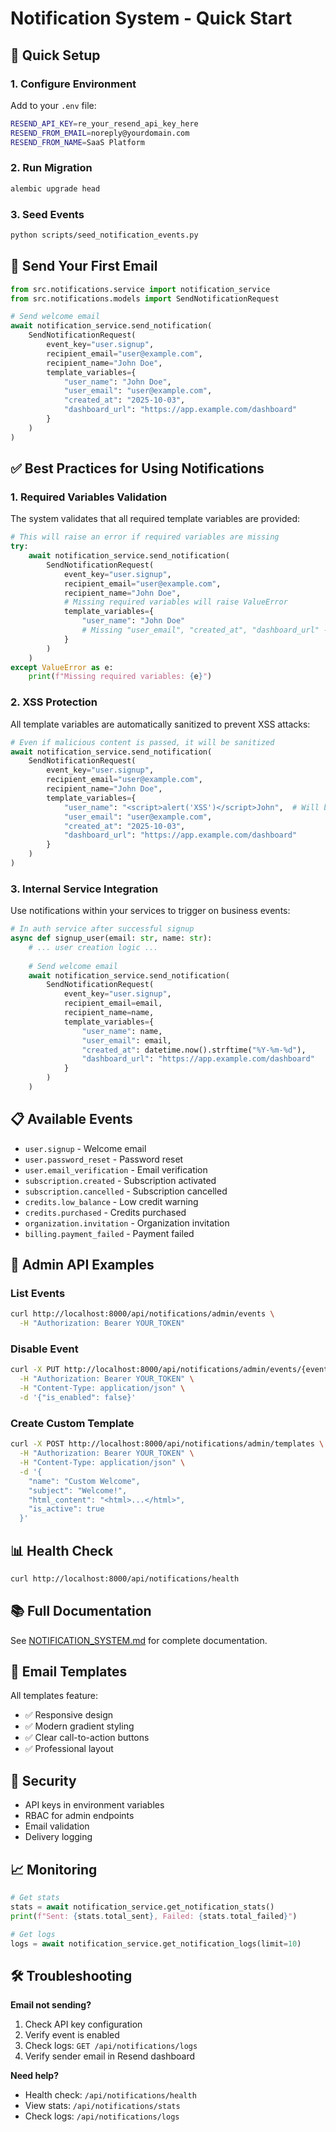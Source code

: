 # Notification System - Quick Start

## 🚀 Quick Setup

### 1. Configure Environment

Add to your `.env` file:

```bash
RESEND_API_KEY=re_your_resend_api_key_here
RESEND_FROM_EMAIL=noreply@yourdomain.com
RESEND_FROM_NAME=SaaS Platform
```

### 2. Run Migration

```bash
alembic upgrade head
```

### 3. Seed Events

```bash
python scripts/seed_notification_events.py
```

## 📧 Send Your First Email

```python
from src.notifications.service import notification_service
from src.notifications.models import SendNotificationRequest

# Send welcome email
await notification_service.send_notification(
    SendNotificationRequest(
        event_key="user.signup",
        recipient_email="user@example.com",
        recipient_name="John Doe",
        template_variables={
            "user_name": "John Doe",
            "user_email": "user@example.com",
            "created_at": "2025-10-03",
            "dashboard_url": "https://app.example.com/dashboard"
        }
    )
)
```

## ✅ Best Practices for Using Notifications

### 1. Required Variables Validation
The system validates that all required template variables are provided:

```python
# This will raise an error if required variables are missing
try:
    await notification_service.send_notification(
        SendNotificationRequest(
            event_key="user.signup",
            recipient_email="user@example.com",
            recipient_name="John Doe",
            # Missing required variables will raise ValueError
            template_variables={
                "user_name": "John Doe"
                # Missing "user_email", "created_at", "dashboard_url" - will cause error
            }
        )
    )
except ValueError as e:
    print(f"Missing required variables: {e}")
```

### 2. XSS Protection
All template variables are automatically sanitized to prevent XSS attacks:

```python
# Even if malicious content is passed, it will be sanitized
await notification_service.send_notification(
    SendNotificationRequest(
        event_key="user.signup",
        recipient_email="user@example.com",
        recipient_name="John Doe",
        template_variables={
            "user_name": "<script>alert('XSS')</script>John",  # Will be sanitized
            "user_email": "user@example.com",
            "created_at": "2025-10-03",
            "dashboard_url": "https://app.example.com/dashboard"
        }
    )
)
```

### 3. Internal Service Integration
Use notifications within your services to trigger on business events:

```python
# In auth service after successful signup
async def signup_user(email: str, name: str):
    # ... user creation logic ...
    
    # Send welcome email
    await notification_service.send_notification(
        SendNotificationRequest(
            event_key="user.signup",
            recipient_email=email,
            recipient_name=name,
            template_variables={
                "user_name": name,
                "user_email": email,
                "created_at": datetime.now().strftime("%Y-%m-%d"),
                "dashboard_url": "https://app.example.com/dashboard"
            }
        )
    )
```

## 📋 Available Events

- `user.signup` - Welcome email
- `user.password_reset` - Password reset
- `user.email_verification` - Email verification
- `subscription.created` - Subscription activated
- `subscription.cancelled` - Subscription cancelled
- `credits.low_balance` - Low credit warning
- `credits.purchased` - Credits purchased
- `organization.invitation` - Organization invitation
- `billing.payment_failed` - Payment failed

## 🔧 Admin API Examples

### List Events
```bash
curl http://localhost:8000/api/notifications/admin/events \
  -H "Authorization: Bearer YOUR_TOKEN"
```

### Disable Event
```bash
curl -X PUT http://localhost:8000/api/notifications/admin/events/{event_id} \
  -H "Authorization: Bearer YOUR_TOKEN" \
  -H "Content-Type: application/json" \
  -d '{"is_enabled": false}'
```

### Create Custom Template
```bash
curl -X POST http://localhost:8000/api/notifications/admin/templates \
  -H "Authorization: Bearer YOUR_TOKEN" \
  -H "Content-Type: application/json" \
  -d '{
    "name": "Custom Welcome",
    "subject": "Welcome!",
    "html_content": "<html>...</html>",
    "is_active": true
  }'
```

## 📊 Health Check

```bash
curl http://localhost:8000/api/notifications/health
```

## 📚 Full Documentation

See [NOTIFICATION_SYSTEM.md](../../../docs/NOTIFICATION_SYSTEM.md) for complete documentation.

## 🎨 Email Templates

All templates feature:
- ✅ Responsive design
- ✅ Modern gradient styling
- ✅ Clear call-to-action buttons
- ✅ Professional layout

## 🔐 Security

- API keys in environment variables
- RBAC for admin endpoints
- Email validation
- Delivery logging

## 📈 Monitoring

```python
# Get stats
stats = await notification_service.get_notification_stats()
print(f"Sent: {stats.total_sent}, Failed: {stats.total_failed}")

# Get logs
logs = await notification_service.get_notification_logs(limit=10)
```

## 🛠️ Troubleshooting

**Email not sending?**
1. Check API key configuration
2. Verify event is enabled
3. Check logs: `GET /api/notifications/logs`
4. Verify sender email in Resend dashboard

**Need help?**
- Health check: `/api/notifications/health`
- View stats: `/api/notifications/stats`
- Check logs: `/api/notifications/logs`
